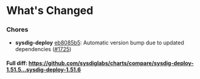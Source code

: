 # What's Changed

### Chores
- **sysdig-deploy** [eb8085b5](https://github.com/sysdiglabs/charts/commit/eb8085b50acd6249cf9fc155adc3638e310f9994): Automatic version bump due to updated dependencies ([#1725](https://github.com/sysdiglabs/charts/issues/1725))
#### Full diff: https://github.com/sysdiglabs/charts/compare/sysdig-deploy-1.51.5...sysdig-deploy-1.51.6
